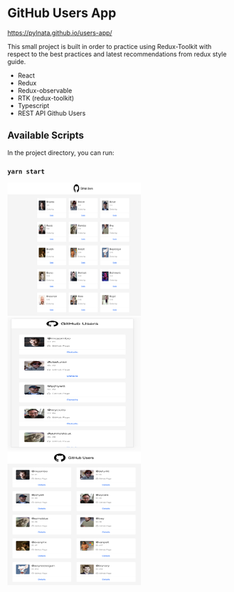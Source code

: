 # GitHub Users App

https://pylnata.github.io/users-app/

This small project is built in order to practice using Redux-Toolkit with respect to the best practices and latest recommendations from redux style guide.

* React
* Redux
* Redux-observable
* RTK (redux-toolkit)
* Typescript
* REST API Github Users

## Available Scripts

In the project directory, you can run:

### `yarn start`
<img src="src/assets/images/1.png" width="300" height="300"/><img src="src/assets/images/2.png" width="300" height="300"/>
                        <img src="src/assets/images/3.png" width="300" height="300"/>
